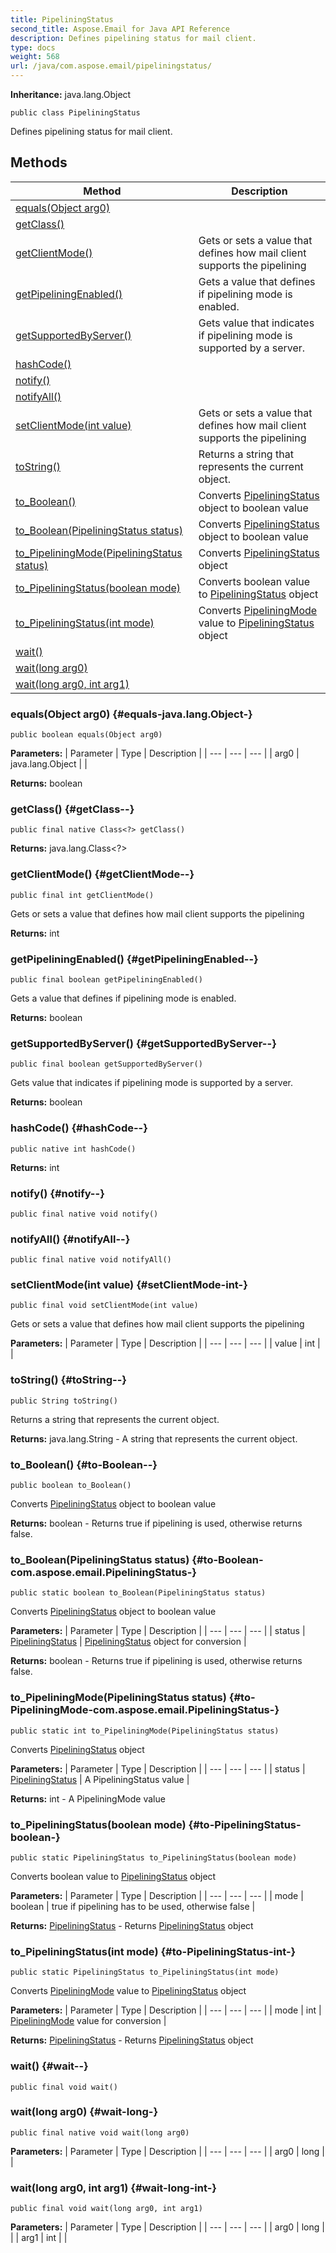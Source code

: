 ```yaml
---
title: PipeliningStatus
second_title: Aspose.Email for Java API Reference
description: Defines pipelining status for mail client.
type: docs
weight: 568
url: /java/com.aspose.email/pipeliningstatus/
---
```


**Inheritance:**
java.lang.Object
```
public class PipeliningStatus
```

Defines pipelining status for mail client.
## Methods

| Method | Description |
| --- | --- |
| [equals(Object arg0)](#equals-java.lang.Object-) |  |
| [getClass()](#getClass--) |  |
| [getClientMode()](#getClientMode--) | Gets or sets a value that defines how mail client supports the pipelining |
| [getPipeliningEnabled()](#getPipeliningEnabled--) | Gets a value that defines if pipelining mode is enabled. |
| [getSupportedByServer()](#getSupportedByServer--) | Gets value that indicates if pipelining mode is supported by a server. |
| [hashCode()](#hashCode--) |  |
| [notify()](#notify--) |  |
| [notifyAll()](#notifyAll--) |  |
| [setClientMode(int value)](#setClientMode-int-) | Gets or sets a value that defines how mail client supports the pipelining |
| [toString()](#toString--) | Returns a string that represents the current object. |
| [to_Boolean()](#to-Boolean--) | Converts [PipeliningStatus](../../com.aspose.email/pipeliningstatus) object to boolean value |
| [to_Boolean(PipeliningStatus status)](#to-Boolean-com.aspose.email.PipeliningStatus-) | Converts [PipeliningStatus](../../com.aspose.email/pipeliningstatus) object to boolean value |
| [to_PipeliningMode(PipeliningStatus status)](#to-PipeliningMode-com.aspose.email.PipeliningStatus-) | Converts [PipeliningStatus](../../com.aspose.email/pipeliningstatus) object |
| [to_PipeliningStatus(boolean mode)](#to-PipeliningStatus-boolean-) | Converts boolean value to [PipeliningStatus](../../com.aspose.email/pipeliningstatus) object |
| [to_PipeliningStatus(int mode)](#to-PipeliningStatus-int-) | Converts [PipeliningMode](../../com.aspose.email/pipeliningmode) value to [PipeliningStatus](../../com.aspose.email/pipeliningstatus) object |
| [wait()](#wait--) |  |
| [wait(long arg0)](#wait-long-) |  |
| [wait(long arg0, int arg1)](#wait-long-int-) |  |
### equals(Object arg0) {#equals-java.lang.Object-}
```
public boolean equals(Object arg0)
```




**Parameters:**
| Parameter | Type | Description |
| --- | --- | --- |
| arg0 | java.lang.Object |  |

**Returns:**
boolean
### getClass() {#getClass--}
```
public final native Class<?> getClass()
```




**Returns:**
java.lang.Class<?>
### getClientMode() {#getClientMode--}
```
public final int getClientMode()
```


Gets or sets a value that defines how mail client supports the pipelining

**Returns:**
int
### getPipeliningEnabled() {#getPipeliningEnabled--}
```
public final boolean getPipeliningEnabled()
```


Gets a value that defines if pipelining mode is enabled.

**Returns:**
boolean
### getSupportedByServer() {#getSupportedByServer--}
```
public final boolean getSupportedByServer()
```


Gets value that indicates if pipelining mode is supported by a server.

**Returns:**
boolean
### hashCode() {#hashCode--}
```
public native int hashCode()
```




**Returns:**
int
### notify() {#notify--}
```
public final native void notify()
```




### notifyAll() {#notifyAll--}
```
public final native void notifyAll()
```




### setClientMode(int value) {#setClientMode-int-}
```
public final void setClientMode(int value)
```


Gets or sets a value that defines how mail client supports the pipelining

**Parameters:**
| Parameter | Type | Description |
| --- | --- | --- |
| value | int |  |

### toString() {#toString--}
```
public String toString()
```


Returns a string that represents the current object.

**Returns:**
java.lang.String - A string that represents the current object.
### to_Boolean() {#to-Boolean--}
```
public boolean to_Boolean()
```


Converts [PipeliningStatus](../../com.aspose.email/pipeliningstatus) object to boolean value

**Returns:**
boolean - Returns true if pipelining is used, otherwise returns false.
### to_Boolean(PipeliningStatus status) {#to-Boolean-com.aspose.email.PipeliningStatus-}
```
public static boolean to_Boolean(PipeliningStatus status)
```


Converts [PipeliningStatus](../../com.aspose.email/pipeliningstatus) object to boolean value

**Parameters:**
| Parameter | Type | Description |
| --- | --- | --- |
| status | [PipeliningStatus](../../com.aspose.email/pipeliningstatus) | [PipeliningStatus](../../com.aspose.email/pipeliningstatus) object for conversion |

**Returns:**
boolean - Returns true if pipelining is used, otherwise returns false.
### to_PipeliningMode(PipeliningStatus status) {#to-PipeliningMode-com.aspose.email.PipeliningStatus-}
```
public static int to_PipeliningMode(PipeliningStatus status)
```


Converts [PipeliningStatus](../../com.aspose.email/pipeliningstatus) object

**Parameters:**
| Parameter | Type | Description |
| --- | --- | --- |
| status | [PipeliningStatus](../../com.aspose.email/pipeliningstatus) | A PipeliningStatus value |

**Returns:**
int - A PipeliningMode value
### to_PipeliningStatus(boolean mode) {#to-PipeliningStatus-boolean-}
```
public static PipeliningStatus to_PipeliningStatus(boolean mode)
```


Converts boolean value to [PipeliningStatus](../../com.aspose.email/pipeliningstatus) object

**Parameters:**
| Parameter | Type | Description |
| --- | --- | --- |
| mode | boolean | true if pipelining has to be used, otherwise false |

**Returns:**
[PipeliningStatus](../../com.aspose.email/pipeliningstatus) - Returns [PipeliningStatus](../../com.aspose.email/pipeliningstatus) object
### to_PipeliningStatus(int mode) {#to-PipeliningStatus-int-}
```
public static PipeliningStatus to_PipeliningStatus(int mode)
```


Converts [PipeliningMode](../../com.aspose.email/pipeliningmode) value to [PipeliningStatus](../../com.aspose.email/pipeliningstatus) object

**Parameters:**
| Parameter | Type | Description |
| --- | --- | --- |
| mode | int | [PipeliningMode](../../com.aspose.email/pipeliningmode) value for conversion |

**Returns:**
[PipeliningStatus](../../com.aspose.email/pipeliningstatus) - Returns [PipeliningStatus](../../com.aspose.email/pipeliningstatus) object
### wait() {#wait--}
```
public final void wait()
```




### wait(long arg0) {#wait-long-}
```
public final native void wait(long arg0)
```




**Parameters:**
| Parameter | Type | Description |
| --- | --- | --- |
| arg0 | long |  |

### wait(long arg0, int arg1) {#wait-long-int-}
```
public final void wait(long arg0, int arg1)
```




**Parameters:**
| Parameter | Type | Description |
| --- | --- | --- |
| arg0 | long |  |
| arg1 | int |  |

